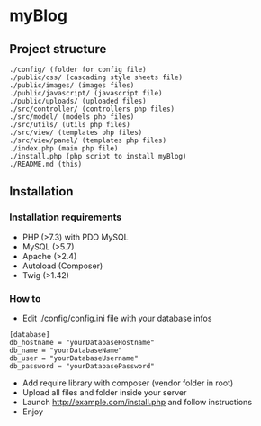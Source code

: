 # myBlog

## Project structure

```text
./config/ (folder for config file)
./public/css/ (cascading style sheets file)
./public/images/ (images files)
./public/javascript/ (javascript file)
./public/uploads/ (uploaded files)
./src/controller/ (controllers php files)
./src/model/ (models php files)
./src/utils/ (utils php files)
./src/view/ (templates php files)
./src/view/panel/ (templates php files)
./index.php (main php file)
./install.php (php script to install myBlog)
./README.md (this)
```

## Installation

### Installation requirements
- PHP (>7.3) with PDO MySQL
- MySQL (>5.7)
- Apache (>2.4)
- Autoload (Composer)
- Twig (>1.42)

### How to
- Edit ./config/config.ini file with your database infos
```text
[database]
db_hostname = "yourDatabaseHostname"
db_name = "yourDatabaseName"
db_user = "yourDatabaseUsername"
db_password = "yourDatabasePassword"
```
- Add require library with composer (vendor folder in root)
- Upload all files and folder inside your server
- Launch http://example.com/install.php and follow instructions
- Enjoy
